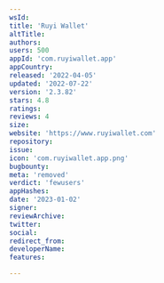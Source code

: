 ```yaml
---
wsId: 
title: 'Ruyi Wallet'
altTitle: 
authors: 
users: 500
appId: 'com.ruyiwallet.app'
appCountry: 
released: '2022-04-05'
updated: '2022-07-22'
version: '2.3.82'
stars: 4.8
ratings: 
reviews: 4
size: 
website: 'https://www.ruyiwallet.com'
repository: 
issue: 
icon: 'com.ruyiwallet.app.png'
bugbounty: 
meta: 'removed'
verdict: 'fewusers'
appHashes: 
date: '2023-01-02'
signer: 
reviewArchive: 
twitter: 
social: 
redirect_from: 
developerName: 
features: 

---
```


